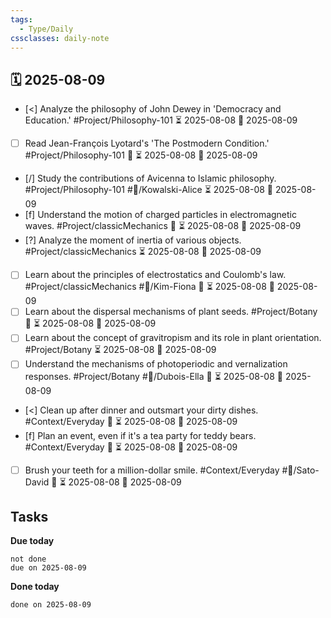 ```yaml
---
tags:
  - Type/Daily
cssclasses: daily-note
---
```


## 🗓️ 2025-08-09

- [<] Analyze the philosophy of John Dewey in 'Democracy and Education.' #Project/Philosophy-101 ⏳ 2025-08-08 📅 2025-08-09
- [ ] Read Jean-François Lyotard's 'The Postmodern Condition.' #Project/Philosophy-101 🔽 ⏳ 2025-08-08 📅 2025-08-09
- [/] Study the contributions of Avicenna to Islamic philosophy. #Project/Philosophy-101 #👤/Kowalski-Alice ⏳ 2025-08-08 📅 2025-08-09
- [f] Understand the motion of charged particles in electromagnetic waves. #Project/classicMechanics 🔽 ⏳ 2025-08-08 📅 2025-08-09
- [?] Analyze the moment of inertia of various objects. #Project/classicMechanics ⏳ 2025-08-08 📅 2025-08-09
- [ ] Learn about the principles of electrostatics and Coulomb's law. #Project/classicMechanics #👤/Kim-Fiona 🔼 ⏳ 2025-08-08 📅 2025-08-09
- [ ] Learn about the dispersal mechanisms of plant seeds. #Project/Botany 🔺 ⏳ 2025-08-08 📅 2025-08-09
- [ ] Learn about the concept of gravitropism and its role in plant orientation. #Project/Botany ⏳ 2025-08-08 📅 2025-08-09
- [ ] Understand the mechanisms of photoperiodic and vernalization responses. #Project/Botany #👤/Dubois-Ella 🔺 ⏳ 2025-08-08 📅 2025-08-09
- [<] Clean up after dinner and outsmart your dirty dishes. #Context/Everyday 🔽 ⏳ 2025-08-08 📅 2025-08-09
- [f] Plan an event, even if it's a tea party for teddy bears. #Context/Everyday 🔺 ⏳ 2025-08-08 📅 2025-08-09
- [ ] Brush your teeth for a million-dollar smile. #Context/Everyday #👤/Sato-David 🔺 ⏳ 2025-08-08 📅 2025-08-09

## Tasks

**Due today**

```tasks
not done
due on 2025-08-09
```

**Done today**

```tasks
done on 2025-08-09
```
            
